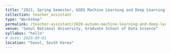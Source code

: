 ```yaml
---
title: "2021, Spring Semester, GSDS Machine Learning and Deep Learning for Data Science"
collection: teacher_assistant
type: "Workshop"
permalink: /teacher-assistant/2020-autumn-machine-learning-and-deep-learning-for-data-science
venue: "Seoul National University, Graduate School of Data Science"
syllabus: "hello"
# date: 2020-09-01
location: "Seoul, South Korea"
---
```


<!-- 2020, Spring Semester, GSDS Machine Learning and Deep Learning for Data Science -->
